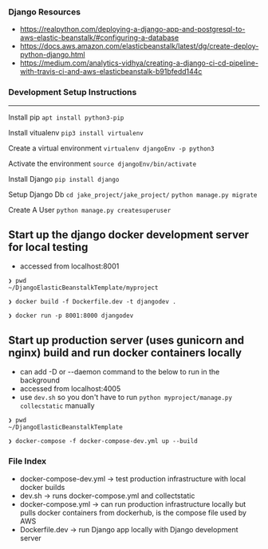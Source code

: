 ### Django Resources
* https://realpython.com/deploying-a-django-app-and-postgresql-to-aws-elastic-beanstalk/#configuring-a-database
* https://docs.aws.amazon.com/elasticbeanstalk/latest/dg/create-deploy-python-django.html
* https://medium.com/analytics-vidhya/creating-a-django-ci-cd-pipeline-with-travis-ci-and-aws-elasticbeanstalk-b91bfedd144c

### Development Setup Instructions
____

Install pip
`apt install python3-pip`

Install vitualenv
`pip3 install virtualenv`

Create a virtual environment
`virtualenv djangoEnv -p python3`

Activate the environment
`source djangoEnv/bin/activate`
 
Install Django
`pip install django`
 
Setup Django Db
`cd jake_project/jake_project/`
`python manage.py migrate`
 
Create A User
`python manage.py createsuperuser`


## Start up the django docker development server for local testing
* accessed from localhost:8001
```
❯ pwd
~/DjangoElasticBeanstalkTemplate/myproject

❯ docker build -f Dockerfile.dev -t djangodev .

❯ docker run -p 8001:8000 djangodev
```

## Start up production server (uses gunicorn and nginx) build and run docker containers locally
* can add -D or --daemon command to the below to run in the background
* accessed from localhost:4005
* use `dev.sh` so you don't have to run `python myproject/manage.py collecstatic` manually

```
❯ pwd
~/DjangoElasticBeanstalkTemplate

❯ docker-compose -f docker-compose-dev.yml up --build  
```

### File Index
* docker-compose-dev.yml -> test production infrastructure with local docker builds
* dev.sh -> runs docker-compose.yml and collectstatic
* docker-compose.yml -> can run production infrastructure locally but pulls docker containers from dockerhub, is the compose file used by AWS
* Dockerfile.dev -> run Django app locally with Django development server
